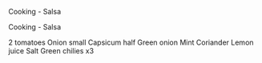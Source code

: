 Cooking - Salsa

Cooking - Salsa

2 tomatoes 
Onion small
Capsicum half
Green onion 
Mint 
Coriander
Lemon juice 
Salt 
Green chilies x3
